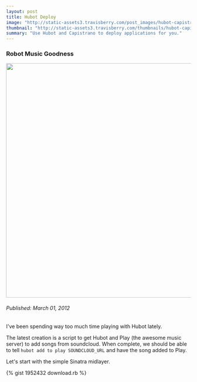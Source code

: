 ```yaml
--- 
layout: post
title: Hubot Deploy
image: "http://static-assets3.travisberry.com/post_images/hubot-capistrano.jpg"
thumbnail: "http://static-assets3.travisberry.com/thumbnails/hubot-capistrano_thumb.jpg"
summary: "Use Hubot and Capistrano to deploy applications for you."
---
```

<article class="post clearfix">
  <h3>Robot Music Goodness</h3>
  <a href="#" class="postImageLink"><img src="http://static-assets3.travisberry.com/post_images/hubot-capistrano.jpg" alt="" class="thumbnail alignleft" width=640  /></a>
  <h6>Published: March 01, 2012</h6>

I've been spending way too much time playing with Hubot lately.

The latest creation is a script to get Hubot and Play (the awesome music server) to add songs from soundcloud. When complete, we should be able to tell `hubot add to play SOUNDCLOUD_URL` and have the song added to Play.

Let's start with the simple Sinatra midlayer.

<div class="gistFallback">
{% gist 1952432 download.rb %}
</div>

</article>

